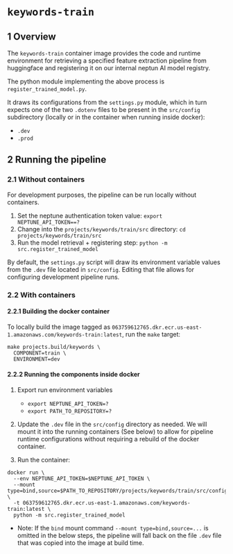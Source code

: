 # `keywords-train`

## 1 Overview

The `keywords-train` container image provides the code and runtime environment for retrieving a
specified feature extraction pipeline from huggingface and registering it on our internal neptun AI model registry.

The python module implementing the above process is `register_trained_model.py`.

It draws its configurations from the `settings.py` module, which in turn expects one of the two
`.dotenv` files to be present in the `src/config` subdirectory (locally or in the container when running inside docker):

- `.dev`
- `.prod`

## 2 Running the pipeline

### 2.1 Without containers

For development purposes, the pipeline can be run locally without containers.

1. Set the neptune authentication token value: `export NEPTUNE_API_TOKEN==?`
2. Change into the `projects/keywords/train/src` directory: `cd projects/keywords/train/src`
3. Run the model retrieval + registering step: `python -m src.register_trained_model`

By default, the `settings.py` script will draw its environment variable values from the `.dev` file
located in `src/config`. Editing that file allows for configuring development pipeline runs.

### 2.2 With containers

#### 2.2.1 Building the docker container

To locally build the image tagged as `063759612765.dkr.ecr.us-east-1.amazonaws.com/keywords-train:latest`, run the `make` target:

```make
make projects.build/keywords \
  COMPONENT=train \
  ENVIRONMENT=dev
```

#### 2.2.2 Running the components inside docker

1. Export run environment variables

   - `export NEPTUNE_API_TOKEN=?`
   - `export PATH_TO_REPOSITORY=?`

2. Update the `.dev` file in the `src/config` directory as needed. We will mount it into the running
   containers (See below) to allow for pipeline runtime configurations without requiring a rebuild of the docker container.
3. Run the container:

```docker
docker run \
  --env NEPTUNE_API_TOKEN=$NEPTUNE_API_TOKEN \
  --mount type=bind,source=$PATH_TO_REPOSITORY/projects/keywords/train/src/config/,target=/projects/keywords/train/src/config,readonly \
  -t 063759612765.dkr.ecr.us-east-1.amazonaws.com/keywords-train:latest \
  python -m src.register_trained_model
```

- Note: If the `bind` mount command `--mount type=bind,source=...` is omitted in the below steps, the pipeline will fall back on the file `.dev` file that was copied into the image at build time.
